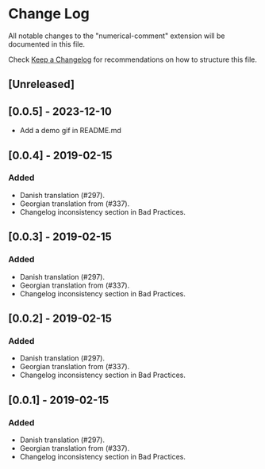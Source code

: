 # Change Log

All notable changes to the "numerical-comment" extension will be documented in this file.

Check [Keep a Changelog](http://keepachangelog.com/) for recommendations on how to structure this file.

## [Unreleased]

## [0.0.5] - 2023-12-10

- Add a demo gif in README.md

## [0.0.4] - 2019-02-15

### Added

- Danish translation (#297).
- Georgian translation from (#337).
- Changelog inconsistency section in Bad Practices.

## [0.0.3] - 2019-02-15

### Added

- Danish translation (#297).
- Georgian translation from (#337).
- Changelog inconsistency section in Bad Practices.

## [0.0.2] - 2019-02-15

### Added

- Danish translation (#297).
- Georgian translation from (#337).
- Changelog inconsistency section in Bad Practices.

## [0.0.1] - 2019-02-15

### Added

- Danish translation (#297).
- Georgian translation from (#337).
- Changelog inconsistency section in Bad Practices.

